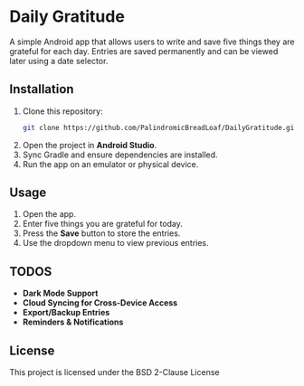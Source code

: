 # Daily Gratitude

A simple Android app that allows users to write and save five things they are grateful for each day. Entries are saved permanently and can be viewed later using a date selector.

## Installation
1. Clone this repository:
   ```sh
   git clone https://github.com/PalindromicBreadLoaf/DailyGratitude.git
   ```
2. Open the project in **Android Studio**.
3. Sync Gradle and ensure dependencies are installed.
4. Run the app on an emulator or physical device.

## Usage
1. Open the app.
2. Enter five things you are grateful for today.
3. Press the **Save** button to store the entries.
4. Use the dropdown menu to view previous entries.

## TODOS
- **Dark Mode Support**
- **Cloud Syncing for Cross-Device Access**
- **Export/Backup Entries**
- **Reminders & Notifications**

## License
This project is licensed under the BSD 2-Clause License
